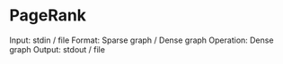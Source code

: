 # PageRank

Input: stdin / file
Format: Sparse graph / Dense graph
Operation: Dense graph
Output: stdout / file